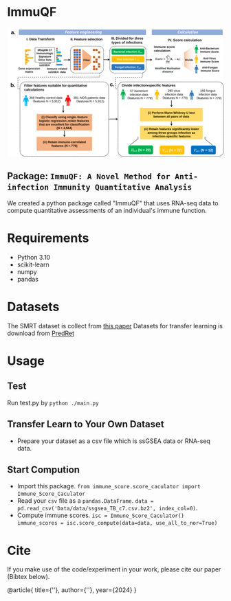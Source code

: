 # ImmuQF

![Workflow](./process.svg)

## Package: `ImmuQF: A Novel Method for Anti-infection Immunity Quantitative Analysis`

We created a python package called "ImmuQF" that uses RNA-seq data to compute quantitative assessments of an individual's immune function.

# Requirements
- Python 3.10
- scikit-learn
- numpy
- pandas

# Datasets
The SMRT dataset is collect from [this paper](https://doi.org/10.1038/s41467-019-13680-7)
Datasets for transfer learning is download from [PredRet](http://predret.org/)

# Usage

## Test

Run test.py by `python ./main.py `

## Transfer Learn to Your Own Dataset

- Prepare your dataset as a csv file which is ssGSEA data or RNA-seq data.

## Start Compution
- Import this package.
  `from immune_score.score_caculator import Immune_Score_Caculator`
- Read your `csv` file as a `pandas.DataFrame`.
  `data = pd.read_csv('Data/data/ssgsea_TB_c7.csv.bz2', index_col=0)`.
- Compute immune scores.
  `isc = Immune_Score_Caculator()`
  `immune_scores = isc.score_compute(data=data, use_all_to_nor=True)`

# Cite

If you make use of the code/experiment in your work, please cite our paper (Bibtex below).

@article{
title={''},
author={''},
year={2024}
}
